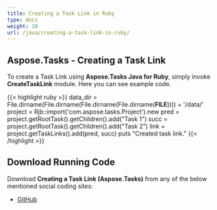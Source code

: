 ```yaml
---
title: Creating a Task Link in Ruby
type: docs
weight: 10
url: /java/creating-a-task-link-in-ruby/
---
```


## **Aspose.Tasks - Creating a Task Link**
To create a Task Link using **Aspose.Tasks Java for Ruby**, simply invoke **CreateTaskLink** module. Here you can see example code.

{{< highlight ruby >}}
data_dir = File.dirname(File.dirname(File.dirname(File.dirname(__FILE__)))) + '/data/'
project = Rjb::import('com.aspose.tasks.Project').new
pred = project.getRootTask().getChildren().add("Task 1")
succ = project.getRootTask().getChildren().add("Task 2")
link = project.getTaskLinks().add(pred, succ)
puts "Created task link."
{{< /highlight >}}

## **Download Running Code**
Download **Creating a Task Link (Aspose.Tasks)** from any of the below mentioned social coding sites:

- [GitHub](https://github.com/aspose-tasks/Aspose.Tasks-for-Java/blob/master/Plugins/Aspose_Tasks_Java_for_Ruby/lib/asposetasksjava/TaskLinks/createtasklink.rb)
